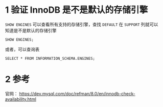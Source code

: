 # 1 验证 InnoDB 是不是默认的存储引擎

`SHOW ENGINES` 可以查看所有支持的存储引擎，查找 `DEFAULT` 在 `SUPPORT` 列就可以知道是不是默认的存储引擎

```mysql
SHOW ENGINES;
```

或者，可以查询表

```mysql
SELECT * FROM INFORMATION_SCHEMA.ENGINES;
```

# 2 参考

官网： <a href="https://dev.mysql.com/doc/refman/8.0/en/innodb-check-availability.html">https://dev.mysql.com/doc/refman/8.0/en/innodb-check-availability.html</a>
